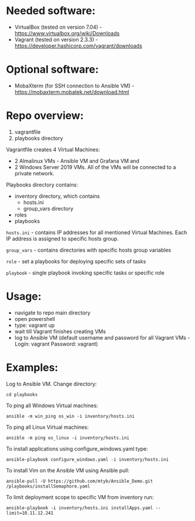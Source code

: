 # Needed software:
- VirtualBox (tested on version 7.04) - https://www.virtualbox.org/wiki/Downloads
- Vagrant (tested on version 2.3.3) - https://developer.hashicorp.com/vagrant/downloads

# Optional software:
- MobaXterm (for SSH connection to Ansible VM) - https://mobaxterm.mobatek.net/download.html

# Repo overview:
1) vagrantfile
2) playbooks directory

Vagrantfile creates 4 Virtual Machines:
- 2 Almalinux VMs - Ansible VM and Grafana VM and 
- 2 Windows Server 2019 VMs. 
All of the VMs will be connected to a private network. 

Playbooks directory contains:
- inventory directory, which contains 
	- hosts.ini
	- group_vars directory 
- roles
- playbooks

``` hosts.ini ``` - contains IP addresses for all mentioned Virtual Machines. Each IP address is assigned to specific hosts group. 

``` group_vars ``` - contains directories with specific hosts group variables

``` role ``` - set a playbooks for deploying specific sets of tasks

``` playbook ``` - single playbook invoking specific tasks or specific role

# Usage:
- navigate to repo main directory
- open powershell
- type: vagrant up
- wait till Vagrant finishes creating VMs
- log to Ansible VM (default username and password for all Vagrant VMs - Login: vagrant Password: vagrant)

# Examples:
Log to Ansible VM.
Change directory: 
```
cd playbooks
```

To ping all Windows Virtual machines:
```
ansible -m win_ping os_win -i inventory/hosts.ini
```

To ping all Linux Virtual machines:
```
ansible -m ping os_linux -i inventory/hosts.ini
```

To install applications using configure_windows.yaml type:
```
ansible-playbook configure_windows.yaml -i inventory/hosts.ini
```

To install Vim on the Ansible VM using Ansible pull:
```
ansible-pull -U https://github.com/mtyb/Ansible_Demo.git  /playbooks/installSemaphore.yaml
```

To limit deployment scope to specific VM from inventory run:
```
ansible-playbook -i inventory/hosts.ini installApps.yaml --limit=10.11.12.241
``` 